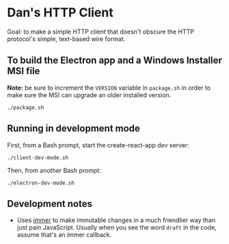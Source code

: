 # Dan's HTTP Client

Goal: to make a simple HTTP client that doesn't obscure the HTTP protocol's simple, text-based wire format.

## To build the Electron app and a Windows Installer MSI file

**Note:** be sure to increment the `VERSION` variable in `package.sh` in order to make sure the MSI can upgrade an older installed version.

```
./package.sh
```

## Running in development mode

First, from a Bash prompt, start the create-react-app dev server:
```
./client-dev-mode.sh
```

Then, from another Bash prompt:
```
./electron-dev-mode.sh
```


## Development notes

* Uses [immer](https://github.com/mweststrate/immer) to make immutable changes in a much friendlier way than just pain JavaScript. Usually when you see the word `draft` in the code, assume that's an immer callback.

